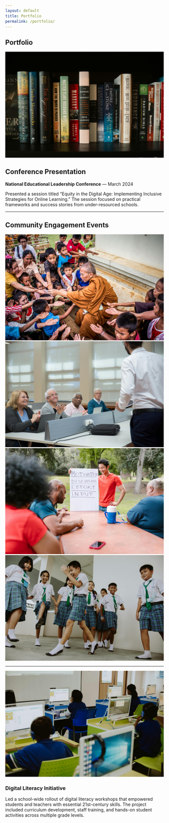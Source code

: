 ```yaml
---
layout: default
title: Portfolio
permalink: /portfolio/
---
```


<!-- Banner Image Section -->
<section class="page-banner">
  <div class="banner-overlay">
    <h1 class="banner-title">Portfolio</h1>
  </div>
  <img src="/assets/images/portfolio-banner.jpg" alt="Portfolio Banner Image" class="banner-image">
</section>

<!-- Conference Section -->
<section class="section">
  <h2>Conference Presentation</h2>
  <p><strong>National Educational Leadership Conference</strong> — March 2024</p>
  <p>
    Presented a session titled “Equity in the Digital Age: Implementing Inclusive Strategies for Online Learning.”
    The session focused on practical frameworks and success stories from under-resourced schools.
  </p>
</section>

<hr class="divider">

<!-- Image Gallery Section -->
<section class="section">
  <h2>Community Engagement Events</h2>
  <div class="image-grid">
    <img src="/assets/images/gallery1.jpg" alt="Event 1">
    <img src="/assets/images/gallery2.jpg" alt="Event 2">
    <img src="/assets/images/gallery3.jpg" alt="Event 3">
    <img src="/assets/images/gallery4.jpg" alt="Event 4">
  </div>
</section>

<hr class="divider">

<!-- Featured Project Section -->
<section class="section project-highlight">
  <div class="project-content">
    <img src="/assets/images/project.jpg" alt="Project Image">
    <div class="project-text">
      <h3>Digital Literacy Initiative</h3>
      <p>
        Led a school-wide rollout of digital literacy workshops that empowered students and teachers with essential 21st-century skills.
        The project included curriculum development, staff training, and hands-on student activities across multiple grade levels.
      </p>
    </div>
  </div>
</section>
